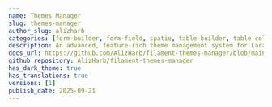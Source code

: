 ```yaml
---
name: Themes Manager
slug: themes-manager
author_slug: alizharb
categories: [form-builder, form-field, spatie, table-builder, table-column]
description: An advanced, feature-rich theme management system for Laravel applications using Filament. Built to work seamlessly with `qirolab/laravel-themer`, this package provides a comprehensive admin interface for managing, installing, previewing, and switching themes with ease.
docs_url: https://github.com/AlizHarb/filament-themes-manager/blob/main/README.md
github_repository: AlizHarb/filament-themes-manager
has_dark_theme: true
has_translations: true
versions: [1]
publish_date: 2025-09-21
---
```

